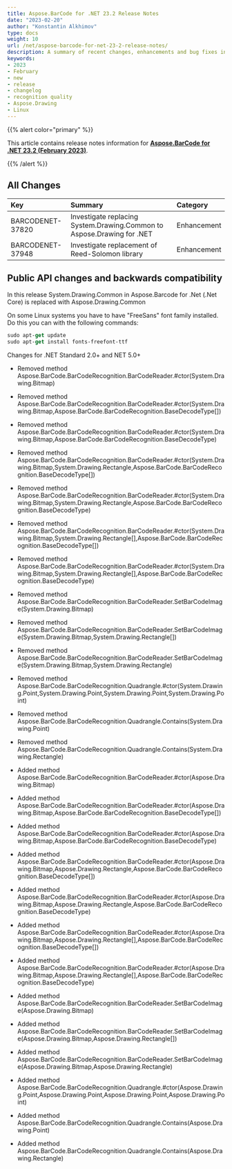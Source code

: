```yaml
---
title: Aspose.BarCode for .NET 23.2 Release Notes
date: "2023-02-20"
author: "Konstantin Alkhimov"
type: docs
weight: 10
url: /net/aspose-barcode-for-net-23-2-release-notes/
description: A summary of recent changes, enhancements and bug fixes in Aspose.BarCode for .NET 23.2.0 (February 2023) release.
keywords:
- 2023
- February
- new
- release
- changelog
- recognition quality
- Aspose.Drawing
- Linux
---
```


{{% alert color="primary" %}} 

This article contains release notes information for [**Aspose.BarCode for .NET 23.2 (February 2023)**](https://downloads.aspose.com/barcode/net/new-releases/aspose.barcode-for-.net-23.2/).

{{% /alert %}} 
## **All Changes**

|**Key**|**Summary**|**Category**|
| :- | :- | :- |
|BARCODENET-37820|Investigate replacing System.Drawing.Common to Aspose.Drawing for .NET|Enhancement|
|BARCODENET-37948|Investigate replacement of Reed-Solomon library|Enhancement|

## Public API changes and backwards compatibility

In this release System.Drawing.Common in Aspose.Barcode for .Net (.Net Core) is replaced with Aspose.Drawing.Common

On some Linux systems you have to have "FreeSans" font family installed. Do this you can with the following commands:
```ps
sudo apt-get update
sudo apt-get install fonts-freefont-ttf
```

Changes for .NET Standard 2.0+ and NET 5.0+

- Removed method Aspose.BarCode.BarCodeRecognition.BarCodeReader.#ctor(System.Drawing.Bitmap)
- Removed method Aspose.BarCode.BarCodeRecognition.BarCodeReader.#ctor(System.Drawing.Bitmap,Aspose.BarCode.BarCodeRecognition.BaseDecodeType[])
- Removed method Aspose.BarCode.BarCodeRecognition.BarCodeReader.#ctor(System.Drawing.Bitmap,Aspose.BarCode.BarCodeRecognition.BaseDecodeType)
- Removed method Aspose.BarCode.BarCodeRecognition.BarCodeReader.#ctor(System.Drawing.Bitmap,System.Drawing.Rectangle,Aspose.BarCode.BarCodeRecognition.BaseDecodeType[])
- Removed method Aspose.BarCode.BarCodeRecognition.BarCodeReader.#ctor(System.Drawing.Bitmap,System.Drawing.Rectangle,Aspose.BarCode.BarCodeRecognition.BaseDecodeType)
- Removed method Aspose.BarCode.BarCodeRecognition.BarCodeReader.#ctor(System.Drawing.Bitmap,System.Drawing.Rectangle[],Aspose.BarCode.BarCodeRecognition.BaseDecodeType[])
- Removed method Aspose.BarCode.BarCodeRecognition.BarCodeReader.#ctor(System.Drawing.Bitmap,System.Drawing.Rectangle[],Aspose.BarCode.BarCodeRecognition.BaseDecodeType)
- Removed method Aspose.BarCode.BarCodeRecognition.BarCodeReader.SetBarCodeImage(System.Drawing.Bitmap)
- Removed method Aspose.BarCode.BarCodeRecognition.BarCodeReader.SetBarCodeImage(System.Drawing.Bitmap,System.Drawing.Rectangle[])
- Removed method Aspose.BarCode.BarCodeRecognition.BarCodeReader.SetBarCodeImage(System.Drawing.Bitmap,System.Drawing.Rectangle)
- Removed method Aspose.BarCode.BarCodeRecognition.Quadrangle.#ctor(System.Drawing.Point,System.Drawing.Point,System.Drawing.Point,System.Drawing.Point)
- Removed method Aspose.BarCode.BarCodeRecognition.Quadrangle.Contains(System.Drawing.Point)
- Removed method Aspose.BarCode.BarCodeRecognition.Quadrangle.Contains(System.Drawing.Rectangle)

- Added method Aspose.BarCode.BarCodeRecognition.BarCodeReader.#ctor(Aspose.Drawing.Bitmap)
- Added method Aspose.BarCode.BarCodeRecognition.BarCodeReader.#ctor(Aspose.Drawing.Bitmap,Aspose.BarCode.BarCodeRecognition.BaseDecodeType[])
- Added method Aspose.BarCode.BarCodeRecognition.BarCodeReader.#ctor(Aspose.Drawing.Bitmap,Aspose.BarCode.BarCodeRecognition.BaseDecodeType)
- Added method Aspose.BarCode.BarCodeRecognition.BarCodeReader.#ctor(Aspose.Drawing.Bitmap,Aspose.Drawing.Rectangle,Aspose.BarCode.BarCodeRecognition.BaseDecodeType[])
- Added method Aspose.BarCode.BarCodeRecognition.BarCodeReader.#ctor(Aspose.Drawing.Bitmap,Aspose.Drawing.Rectangle,Aspose.BarCode.BarCodeRecognition.BaseDecodeType)
- Added method Aspose.BarCode.BarCodeRecognition.BarCodeReader.#ctor(Aspose.Drawing.Bitmap,Aspose.Drawing.Rectangle[],Aspose.BarCode.BarCodeRecognition.BaseDecodeType[])
- Added method Aspose.BarCode.BarCodeRecognition.BarCodeReader.#ctor(Aspose.Drawing.Bitmap,Aspose.Drawing.Rectangle[],Aspose.BarCode.BarCodeRecognition.BaseDecodeType)
- Added method Aspose.BarCode.BarCodeRecognition.BarCodeReader.SetBarCodeImage(Aspose.Drawing.Bitmap)
- Added method Aspose.BarCode.BarCodeRecognition.BarCodeReader.SetBarCodeImage(Aspose.Drawing.Bitmap,Aspose.Drawing.Rectangle[])
- Added method Aspose.BarCode.BarCodeRecognition.BarCodeReader.SetBarCodeImage(Aspose.Drawing.Bitmap,Aspose.Drawing.Rectangle)
- Added method Aspose.BarCode.BarCodeRecognition.Quadrangle.#ctor(Aspose.Drawing.Point,Aspose.Drawing.Point,Aspose.Drawing.Point,Aspose.Drawing.Point)
- Added method Aspose.BarCode.BarCodeRecognition.Quadrangle.Contains(Aspose.Drawing.Point)
- Added method Aspose.BarCode.BarCodeRecognition.Quadrangle.Contains(Aspose.Drawing.Rectangle)
